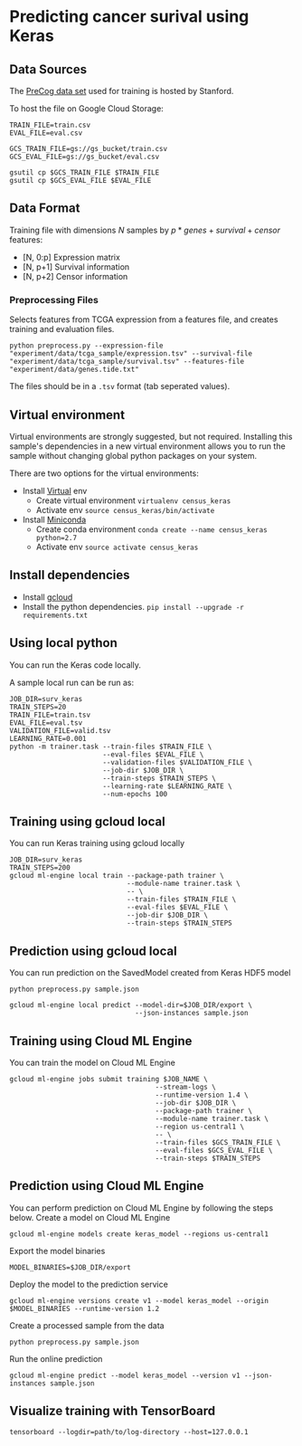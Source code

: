 # Predicting cancer surival using Keras

## Data Sources

The [PreCog data set](https://precog.stanford.edu/download.php) used
for training is hosted by Stanford.

To host the file on Google Cloud Storage:

```{bash}
TRAIN_FILE=train.csv
EVAL_FILE=eval.csv

GCS_TRAIN_FILE=gs://gs_bucket/train.csv
GCS_EVAL_FILE=gs://gs_bucket/eval.csv

gsutil cp $GCS_TRAIN_FILE $TRAIN_FILE
gsutil cp $GCS_EVAL_FILE $EVAL_FILE
```

## Data Format

Training file with dimensions $N$ samples by $p*genes+survival+censor$ features:

* [N, 0:p] Expression matrix
* [N, p+1] Survival information
* [N, p+2] Censor information

### Preprocessing Files

Selects features from TCGA expression from a features file, and creates training and evaluation files.

```{bash}
python preprocess.py --expression-file "experiment/data/tcga_sample/expression.tsv" --survival-file "experiment/data/tcga_sample/survival.tsv" --features-file "experiment/data/genes.tide.txt"
```

The files should be in a `.tsv` format (tab seperated values).

## Virtual environment

Virtual environments are strongly suggested, but not required. Installing this
sample's dependencies in a new virtual environment allows you to run the sample
without changing global python packages on your system.

There are two options for the virtual environments:

* Install [Virtual](https://virtualenv.pypa.io/en/stable/) env
  * Create virtual environment `virtualenv census_keras`
  * Activate env `source census_keras/bin/activate`
* Install [Miniconda](https://conda.io/miniconda.html)
  * Create conda environment `conda create --name census_keras python=2.7`
  * Activate env `source activate census_keras`

## Install dependencies

* Install [gcloud](https://cloud.google.com/sdk/gcloud/)
* Install the python dependencies. `pip install --upgrade -r requirements.txt`

## Using local python

You can run the Keras code locally.

A sample local run can be run as:
```{bash}
JOB_DIR=surv_keras
TRAIN_STEPS=20
TRAIN_FILE=train.tsv
EVAL_FILE=eval.tsv
VALIDATION_FILE=valid.tsv
LEARNING_RATE=0.001
python -m trainer.task --train-files $TRAIN_FILE \
                       --eval-files $EVAL_FILE \
                       --validation-files $VALIDATION_FILE \
                       --job-dir $JOB_DIR \
                       --train-steps $TRAIN_STEPS \
                       --learning-rate $LEARNING_RATE \
                       --num-epochs 100
```

## Training using gcloud local

You can run Keras training using gcloud locally

```{bash}
JOB_DIR=surv_keras
TRAIN_STEPS=200
gcloud ml-engine local train --package-path trainer \
                             --module-name trainer.task \
                             -- \
                             --train-files $TRAIN_FILE \
                             --eval-files $EVAL_FILE \
                             --job-dir $JOB_DIR \
                             --train-steps $TRAIN_STEPS
```

## Prediction using gcloud local

You can run prediction on the SavedModel created from Keras HDF5 model

```{bash}
python preprocess.py sample.json
```

```{bash}
gcloud ml-engine local predict --model-dir=$JOB_DIR/export \
                               --json-instances sample.json
```

## Training using Cloud ML Engine

You can train the model on Cloud ML Engine

```{bash}
gcloud ml-engine jobs submit training $JOB_NAME \
                                    --stream-logs \
                                    --runtime-version 1.4 \
                                    --job-dir $JOB_DIR \
                                    --package-path trainer \
                                    --module-name trainer.task \
                                    --region us-central1 \
                                    -- \
                                    --train-files $GCS_TRAIN_FILE \
                                    --eval-files $GCS_EVAL_FILE \
                                    --train-steps $TRAIN_STEPS
```

## Prediction using Cloud ML Engine

You can perform prediction on Cloud ML Engine by following the steps below.
Create a model on Cloud ML Engine

```{bash}
gcloud ml-engine models create keras_model --regions us-central1
```

Export the model binaries

```{bash}
MODEL_BINARIES=$JOB_DIR/export
```

Deploy the model to the prediction service

```{bash}
gcloud ml-engine versions create v1 --model keras_model --origin $MODEL_BINARIES --runtime-version 1.2
```

Create a processed sample from the data

```{bash}
python preprocess.py sample.json

```

Run the online prediction

```{bash}
gcloud ml-engine predict --model keras_model --version v1 --json-instances sample.json
```

## Visualize training with TensorBoard

```{bash}
tensorboard --logdir=path/to/log-directory --host=127.0.0.1
```